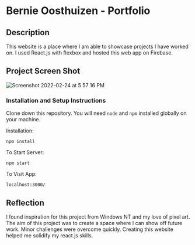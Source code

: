 # Bernie Oosthuizen - Portfolio

## Description
This website is a place where I am able to showcase projects I have worked on. I used React.js with flexbox and hosted this web app on Firebase. 

## Project Screen Shot
![Screenshot 2022-02-24 at 5 57 16 PM](https://user-images.githubusercontent.com/46342592/155501649-c2e8aa2e-8c4d-4efb-b4f1-ca5814cf6c3b.png)


### Installation and Setup Instructions
Clone down this repository. You will need `node` and `npm` installed globally on your machine.  

Installation:

`npm install`   

To Start Server:

`npm start`  

To Visit App:

`localhost:3000/`

## Reflection
I found inspiration for this project from Windows NT and my love of pixel art. The aim of this project was to create a space where I can show off future work. Minor challenges were overcome quickly. Creating this website helped me solidify my react.js skills. 
